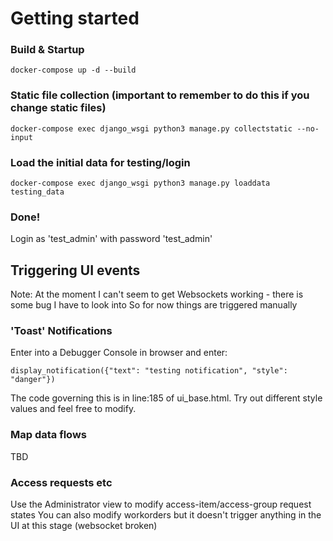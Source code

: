 # Getting started

### Build & Startup
`docker-compose up -d --build`

### Static file collection (important to remember to do this if you change static files)
`docker-compose exec django_wsgi python3 manage.py collectstatic --no-input`

### Load the initial data for testing/login
`docker-compose exec django_wsgi python3 manage.py loaddata testing_data`

### Done!
Login as 'test_admin' with password 'test_admin'


## Triggering UI events

Note: At the moment I can't seem to get Websockets working - there is some bug I have to look into
So for now things are triggered manually

### 'Toast' Notifications

Enter into a Debugger Console in browser and enter:

`display_notification({"text": "testing notification", "style": "danger"})`

The code governing this is in line:185 of ui_base.html. Try out different style values and feel free to modify.

### Map data flows

TBD

### Access requests etc

Use the Administrator view to modify access-item/access-group request states
You can also modify workorders but it doesn't trigger anything in the UI at this stage (websocket broken)
